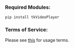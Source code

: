 ### Required Modules:
```python
pip install tkVideoPlayer
```
### Terms of Service:
Please see [this](about:blank) for usage terms.
